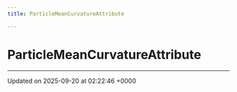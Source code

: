 ```yaml
---
title: ParticleMeanCurvatureAttribute

---
```


# ParticleMeanCurvatureAttribute





-------------------------------

Updated on 2025-09-20 at 02:22:46 +0000